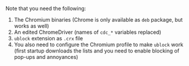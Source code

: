 Note that you need the following:

1. The Chromium binaries (Chrome is only available as `deb` package, but works as well)
2. An edited ChromeDriver (names of `cdc_*` variables replaced)
3. `ublock` extension as `.crx` file
4. You also need to configure the Chromium profile to make `ublock` work (first startup downloads the lists and you need to enable blocking of pop-ups and annoyances)